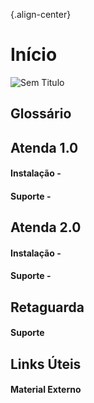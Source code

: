 {.align-center}<!-- TITLE: Wiki - Linked Gourmet -->
<!-- SUBTITLE: Plataforma para compatilhamento de conhecimento -->

# Início
![Sem Titulo](https://bn1303files.storage.live.com/y4mDfeeU3JdxyIHmOXVUAhLH-TVH5lUHfpuq38b7JTHIh_LfIGcJl1COSVQcAalo_hJQBKrT0MF4i_42kNKqSPJKf3yZzKOxkZ6V3d68cZQkZmMdFlXsVTFV8gIaPaYOyciZUQqP6g3GxEF0IlkdzOjDYGfUKjJkAMivNSCZpE7Gzr_AInFpW6jdJ96LM0_IIzXlkvVzAKqveRwV_16aE9dyQ/Sem%20t%C3%ADtulo.png?psid=1&width=409&height=300 "Sem Titulo")
## Glossário
## Atenda 1.0
#### Instalação - 
#### Suporte - 

## Atenda 2.0
#### Instalação - 
#### Suporte - 

## Retaguarda
#### Suporte

## Links Úteis
#### Material Externo

